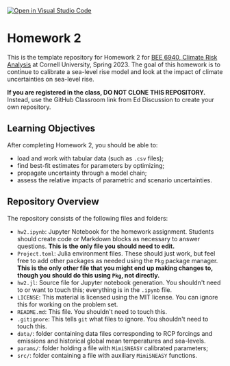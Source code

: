 [![Open in Visual Studio Code](https://classroom.github.com/assets/open-in-vscode-c66648af7eb3fe8bc4f294546bfd86ef473780cde1dea487d3c4ff354943c9ae.svg)](https://classroom.github.com/online_ide?assignment_repo_id=10199848&assignment_repo_type=AssignmentRepo)
# Homework 2

This is the template repository for Homework 2 for [BEE 6940, Climate Risk Analysis](https://viveks.me/climate-risk-analysis) at Cornell University, Spring 2023. The goal of this homework is to continue to calibrate a sea-level rise model and look at the impact of climate uncertainties on sea-level rise.

**If you are registered in the class, DO NOT CLONE THIS REPOSITORY.** Instead, use the GitHub Classroom link from Ed Discussion to create your own repository.

## Learning Objectives

After completing Homework 2, you should be able to:
  * load and work with tabular data (such as `.csv` files);
  * find best-fit estimates for parameters by optimizing;
  * propagate uncertainty through a model chain;
  * assess the relative impacts of parametric and scenario uncertainties.

## Repository Overview

The repository consists of the following files and folders:
- `hw2.ipynb`: Jupyter Notebook for the homework assignment. Students should create code or Markdown blocks as necessary to answer questions. **This is the only file you should need to edit.**
- `Project.toml`: Julia environment files. These should just work, but feel free to add other packages as needed using the `Pkg` package manager. **This is the only other file that you might end up making changes to, though you should do this using `Pkg`, not directly.**
- `hw2.jl`: Source file for Jupyter notebook generation. You shouldn't need to or want to touch this; everything is in the `.ipynb` file.
- `LICENSE`: This material is licensed using the MIT license. You can ignore this for working on the problem set.
- `README.md`: This file. You shouldn't need to touch this.
- `.gitignore`: This tells `git` what files to ignore. You shouldn't need to touch this.
- `data/`: folder containing data files corresponding to RCP forcings and emissions and historical global mean temperatures and sea-levels.
- `params/`: folder holding a file with `MimiSNEASY` calibrated parameters;
- `src/`: folder containing a file with auxiliary `MimiSNEASY` functions.